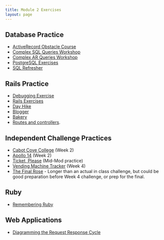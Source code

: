 ```yaml
---
title: Module 2 Exercises
layout: page
---
```



## Database Practice

- [ActiveRecord Obstacle Course](https://github.com/turingschool-projects/activerecord-obstacle-course)
- [Complex SQL Queries Workshop](./misc/complex_queries)
- [Complex AR Queries Workshop](https://github.com/turingschool-examples/student_enrollments_ar)
- [PostgreSQL Exercises](https://pgexercises.com/questions/basic/)
- [SQL Refresher](./lessons/sql_refresher)


## Rails Practice
- [Debugging Exercise](https://github.com/turingschool-examples/debug_shop)
- [Rails Exercises](https://github.com/turingschool/rails_exercises)
- [Day Hike](https://github.com/turingschool-projects/day_hike)
- [Blogger](http://backend.turing.edu/module2/misc/blogger)
- [Bakery](https://github.com/earl-stephens/bakery)
- [Routes and controllers](https://github.com/turingschool/challenges/blob/master/routes_controllers_rails.markdown).

## Independent Challenge Practices
- [Cabot Cove College](https://github.com/turingschool-examples/cabot-cove-college-b2) (Week 2)
- [Apollo 14](https://github.com/turingschool-projects/apollo_14) (Week 2)
- [Ticket, Please](https://github.com/turingschool-examples/b2-mid-mod) (Mid-Mod practice)
- [Vending Machine Tracker](https://github.com/turingschool-examples/vending-machine-tracker/tree/master) (Week 4)
- [The Final Rose](https://github.com/turingschool-examples/the_final_rose) - Longer than an actual in class challenge, but could be good preparation before Week 4 challenge, or prep for the final. 

## Ruby

- [Remembering Ruby](./misc/violations)

## Web Applications

- [Diagramming the Request Response Cycle](./lessons/diagramming_request_response_cycle)
